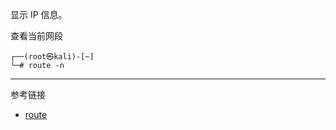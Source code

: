 显示 IP 信息。

查看当前网段

```shell
┌──(root㉿kali)-[~]
└─# route -n
```

---

参考链接

- [route](https://www.kali.org/tools/net-tools/#route)